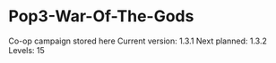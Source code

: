 # Pop3-War-Of-The-Gods
 Co-op campaign stored here
 Current version: 1.3.1
 Next planned: 1.3.2
 Levels: 15